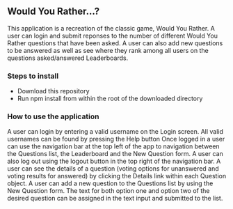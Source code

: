 ## Would You Rather...?
This application is a recreation of the classic game, Would You Rather. A user can login and submit reponses to the number of different Would You Rather questions that have been asked. A user can also add new questions to be answered as well as see where they rank among all users on the questions asked/answered Leaderboards.

### Steps to install
* Download this repository
* Run npm install from within the root of the downloaded directory
### How to use the application
A user can login by entering a valid username on the Login screen. All valid usernames can be found by pressing the Help button
Once logged in a user can use the navigation bar at the top left of the app to navigation between the Questions list, the Leaderboard and the New Question form. A user can also log out using the logout button in the top right of the navigation bar.
A user can see the details of a question (voting options for unanswered and voting results for answered) by clicking the Details link within each Question object.
A user can add a new question to the Questions list by using the New Question form. The text for both option one and option two of the desired question can be assigned in the text input and submitted to the list.
